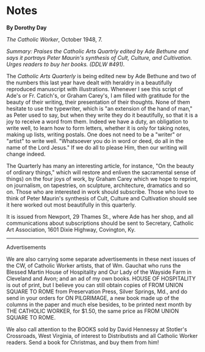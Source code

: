 Notes
=====

**By Dorothy Day**

*The Catholic Worker*, October 1948, 7.

*Summary: Praises the Catholic Arts Quartrly edited by Ade Bethune and
says it portrays Peter Maurin's synthesis of Cult, Culture, and
Cultivation. Urges readers to buy her books. (DDLW \#491).*

The *Catholic Arts Quarterly* is being edited new by Ade Bethune and two
of the numbers this last year have dealt with heraldry in a beautifully
reproduced manuscript with illustrations. Whenever I see this script of
Ade's or Fr. Catich's, or Graham Carey's, I am filled with gratitude for
the beauty of their writing, their presentation of their thoughts. None
of them hesitate to use the typewriter, which is "an extension of the
hand of man," as Peter used to say, but when they write they do it
beautifully, so that it is a joy to receive a word from them. Indeed we
have a duty, an obligation to write well, to learn how to form letters,
whether it is only for taking notes, making up lists, writing postals.
One does not need to be a "writer" or "artist" to write well.
"Whatsoever you do in word or deed, do all in the name of the Lord
Jesus." If we do all to please Him, then our writing will change indeed.

The Quarterly has many an interesting article, for instance, "On the
beauty of ordinary things," which will restore and enliven the
sacramental sense of things) on the four joys of work, by Graham Carey
which we hope to reprint, on journalism, on tapestries, on sculpture,
architecture, dramatics and so on. Those who are interested in work
should subscribe. Those who love to think of Peter Maurin's synthesis of
Cult, Culture and Cultivation should see it here worked out most
beautifully in this quarterly.

It is issued from Newport, 29 Thames St., where Ade has her shop, and
all communications about subscriptions should be sent to Secretary,
Catholic Art Association, 1601 Dixie Highway, Covington, Ky.

****

Advertisements

We are also carrying some separate advertisements in these next issues
of the CW, of Catholic Worker artists, that of Wm. Gauchat who runs the
Blessed Martin House of Hospitality and Our Lady of the Wayside Farm in
Cleveland and Avon; and an ad of my own books. HOUSE OF HOSPITALITY is
out of print, but I believe you can still obtain copies of FROM UNION
SQUARE TO ROME from Preservation Press, Silver Springs, Md., and do send
in your orders for ON PILGRIMAGE, a new book made up of the columns in
the paper and much else besides, to be printed next month by THE
CATHOLIC WORKER, for \$1.50, the same price as FROM UNION SQUARE TO
ROME.

We also call attention to the BOOKS sold by David Hennessy at Stotler's
Crossroads, West Virginia, of interest to Distributists and all Catholic
Worker readers. Send a book for Christmas, and buy them from him!
